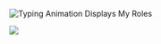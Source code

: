 ![Typing Animation Displays My Roles](https://readme-typing-svg.herokuapp.com?color=%23B22222&lines=H%E2%89%89%CD%99%CD%A4%CD%8D%E1%BA%BE%CD%93%CD%A1l%CD%86%CC%95l%CD%AF%CD%AC%CC%AF%CC%9Fo%CC%98%CC%9E%CD%8C%CD%92%CC%9C%CD%9D;W%E2%89%89e%CC%BDl%CD%86c%CC%B7o%CC%98m%CD%9Ce%CC%BE%2Bt%CD%9Do%CC%B7%2Bm%CC%A1y%CC%B7%2BG%CD%93i%CD%96t%CC%AFh%CC%B6u%CC%B8b%CC%B4%2Bp%CC%A1r%CC%9Bo%CC%9Ff%CC%B6i%CC%9El%CC%9Be)


![](https://komarev.com/ghpvc/?username=bionicreject&label=TIMES+STALKED&style=for-the-badge)
